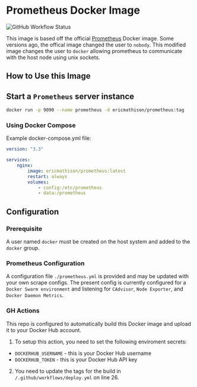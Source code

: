 # Prometheus Docker Image

![GitHub Workflow Status](https://img.shields.io/github/workflow/status/eric-mathison/docker-prometheus/Build%20Docker%20Image%20and%20Push?style=for-the-badge)

This image is based off the official [Prometheus](https://hub.docker.com/r/prom/prometheus/) Docker image. Some versions ago, the offical image changed the user to `nobody`. This modified image changes the user to `docker` allowing prometheus to communicate with the host node using unix sockets.

## How to Use this Image

## Start a `Prometheus` server instance

```bash
docker run -p 9090 --name prometheus -d ericmathison/prometheus:tag
```

### Using Docker Compose

Example docker-compose.yml file:

```yaml
version: "3.3"

services:
    nginx:
        image: ericmathison/prometheus:latest
        restart: always
        volumes:
            - config:/etc/prometheus
            - data:/prometheus
```

## Configuration

### Prerequisite

A user named `docker` must be created on the host system and added to the `docker` group.

### Prometheus Configuration

A configuration file `./prometheus.yml` is provided and may be updated with your own scrape configs. The present config is currently configured for a `Docker Swarm environment` and listening for `CAdvisor`, `Node Exporter`, and `Docker Daemon Metrics`.

### GH Actions

This repo is configured to automatically build this Docker image and upload it to your Docker Hub account.

1. To setup this action, you need to set the following enviroment secrets:

-   `DOCKERHUB_USERNAME` - this is your Docker Hub username
-   `DOCKERHUB_TOKEN` - this is your Docker Hub API key

2. You need to update the tags for the build in `/.github/workflows/deploy.yml` on line 26.

